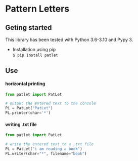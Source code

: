 # Pattern Letters
## Geting started

This library has been tested with Python 3.6-3.10 and Pypy 3.
+ Installation using pip<br>
`$ pip install patlet`

## Use
#### horizontal printing
  ```python
  from patlet import PatLet
  
  # output the entered text to the console
  PL = PatLet("PatLet")
  PL.printer(char='*')
  ```
#### writing .txt file
  ```python
  from patlet import PatLet
  
  # write the entered text to a .txt file
  PL = PatLet("i am reading a book")
  PL.writer(char="*", filename="book")
  ```
